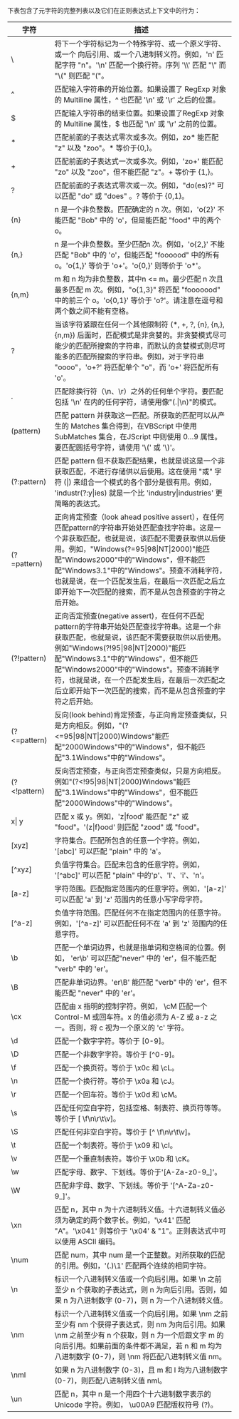 下表包含了元字符的完整列表以及它们在正则表达式上下文中的行为：


| 字符	           | 描述                                                                                                                                                                                                                                               |
|---------------|--------------------------------------------------------------------------------------------------------------------------------------------------------------------------------------------------------------------------------------------------|
| \\            | 将下一个字符标记为一个特殊字符、或一个原义字符、或一个 向后引用、或一个八进制转义符。例如，'n' 匹配字符 "n"。'\n' 匹配一个换行符。序列 '\\\\' 匹配 "\\" 而 "\\(" 则匹配 "("。                                                                                                                                       |
| ^             | 匹配输入字符串的开始位置。如果设置了 RegExp 对象的 Multiline 属性，^ 也匹配 '\n' 或 '\r' 之后的位置。                                                                                                                                                                              |
| $             | 匹配输入字符串的结束位置。如果设置了RegExp 对象的 Multiline 属性，$ 也匹配 '\n' 或 '\r' 之前的位置。                                                                                                                                                                               |
| \*            | 匹配前面的子表达式零次或多次。例如，zo\* 能匹配 "z" 以及 "zoo"。\* 等价于{0,}。                                                                                                                                                                                              |
| +             | 匹配前面的子表达式一次或多次。例如，'zo+' 能匹配 "zo" 以及 "zoo"，但不能匹配 "z"。+ 等价于 {1,}。                                                                                                                                                                                  |
| ?             | 匹配前面的子表达式零次或一次。例如，"do(es)?" 可以匹配 "do" 或 "does" 。? 等价于 {0,1}。                                                                                                                                                                                     |
| {n}           | n 是一个非负整数。匹配确定的 n 次。例如，'o{2}' 不能匹配 "Bob" 中的 'o'，但是能匹配 "food" 中的两个 o。                                                                                                                                                                             |
| {n,}          | n 是一个非负整数。至少匹配n 次。例如，'o{2,}' 不能匹配 "Bob" 中的 'o'，但能匹配 "foooood" 中的所有 o。'o{1,}' 等价于 'o+'。'o{0,}' 则等价于 'o*'。                                                                                                                                         |
| {n,m}         | m 和 n 均为非负整数，其中n \<= m。最少匹配 n 次且最多匹配 m 次。例如，"o{1,3}" 将匹配 "fooooood" 中的前三个 o。'o{0,1}' 等价于 'o?'。请注意在逗号和两个数之间不能有空格。                                                                                                                                 |
| ?             | 当该字符紧跟在任何一个其他限制符 (\*, +, ?, {n}, {n,}, {n,m}) 后面时，匹配模式是非贪婪的。非贪婪模式尽可能少的匹配所搜索的字符串，而默认的贪婪模式则尽可能多的匹配所搜索的字符串。例如，对于字符串 "oooo"，'o+?' 将匹配单个 "o"，而 'o+' 将匹配所有 'o'。                                                                                        |
| .             | 匹配除换行符（\n、\r）之外的任何单个字符。要匹配包括 '\n' 在内的任何字符，请使用像"(.\|\n)"的模式。                                                                                                                                                                                      |
| (pattern)     | 匹配 pattern 并获取这一匹配。所获取的匹配可以从产生的 Matches 集合得到，在VBScript 中使用 SubMatches 集合，在JScript 中则使用 $0…$9 属性。要匹配圆括号字符，请使用 '\\(' 或 '\\)'。                                                                                                                      |
| (?:pattern)   | 匹配 pattern 但不获取匹配结果，也就是说这是一个非获取匹配，不进行存储供以后使用。这在使用 "或" 字符 (\|) 来组合一个模式的各个部分是很有用。例如， 'industr(?:y\|ies) 就是一个比 'industry\|industries' 更简略的表达式。                                                                                                      |
| (?=pattern)   | 正向肯定预查（look ahead positive assert），在任何匹配pattern的字符串开始处匹配查找字符串。这是一个非获取匹配，也就是说，该匹配不需要获取供以后使用。例如，"Windows(?=95\|98\|NT\|2000)"能匹配"Windows2000"中的"Windows"，但不能匹配"Windows3.1"中的"Windows"。预查不消耗字符，也就是说，在一个匹配发生后，在最后一次匹配之后立即开始下一次匹配的搜索，而不是从包含预查的字符之后开始。 |
| (?!pattern)   | 正向否定预查(negative assert)，在任何不匹配pattern的字符串开始处匹配查找字符串。这是一个非获取匹配，也就是说，该匹配不需要获取供以后使用。例如"Windows(?!95\|98\|NT\|2000)"能匹配"Windows3.1"中的"Windows"，但不能匹配"Windows2000"中的"Windows"。预查不消耗字符，也就是说，在一个匹配发生后，在最后一次匹配之后立即开始下一次匹配的搜索，而不是从包含预查的字符之后开始。            |
| (?<=pattern)	 | 反向(look behind)肯定预查，与正向肯定预查类似，只是方向相反。例如，"(?<=95\|98\|NT\|2000)Windows"能匹配"2000Windows"中的"Windows"，但不能匹配"3.1Windows"中的"Windows"。                                                                                                                  |
| (?<!pattern)	 | 反向否定预查，与正向否定预查类似，只是方向相反。例如"(?<!95\|98\|NT\|2000)Windows"能匹配"3.1Windows"中的"Windows"，但不能匹配"2000Windows"中的"Windows"。                                                                                                                                |
| x\| y         | 匹配 x 或 y。例如，'z\|food' 能匹配 "z" 或 "food"。'(z\|f)ood' 则匹配 "zood" 或 "food"。                                                                                                                                                                          |
| \[xyz]        | 字符集合。匹配所包含的任意一个字符。例如， '\[abc]' 可以匹配 "plain" 中的 'a'。                                                                                                                                                                                              |
| \[^xyz]       | 负值字符集合。匹配未包含的任意字符。例如， '\[^abc]' 可以匹配 "plain" 中的'p'、'l'、'i'、'n'。                                                                                                                                                                                  |
| \[a-z]        | 字符范围。匹配指定范围内的任意字符。例如，'\[a-z]' 可以匹配 'a' 到 'z' 范围内的任意小写字母字符。                                                                                                                                                                                       |
| \[^a-z]       | 负值字符范围。匹配任何不在指定范围内的任意字符。例如，'\[^a-z]' 可以匹配任何不在 'a' 到 'z' 范围内的任意字符。                                                                                                                                                                                |
| \b            | 匹配一个单词边界，也就是指单词和空格间的位置。例如， 'er\b' 可以匹配"never" 中的 'er'，但不能匹配 "verb" 中的 'er'。                                                                                                                                                                      |
| \B            | 匹配非单词边界。'er\B' 能匹配 "verb" 中的 'er'，但不能匹配 "never" 中的 'er'。                                                                                                                                                                                         |
| \cx           | 匹配由 x 指明的控制字符。例如， \cM 匹配一个 Control-M 或回车符。x 的值必须为 A-Z 或 a-z 之一。否则，将 c 视为一个原义的 'c' 字符。                                                                                                                                                            |
| \d            | 匹配一个数字字符。等价于 \[0-9]。                                                                                                                                                                                                                             |
| \D            | 匹配一个非数字字符。等价于 \[^0-9]。                                                                                                                                                                                                                           |
| \f            | 匹配一个换页符。等价于 \x0c 和 \cL。                                                                                                                                                                                                                          |
| \n            | 匹配一个换行符。等价于 \x0a 和 \cJ。                                                                                                                                                                                                                          |
| \r            | 匹配一个回车符。等价于 \x0d 和 \cM。                                                                                                                                                                                                                          |
| \s            | 匹配任何空白字符，包括空格、制表符、换页符等等。等价于 \[ \f\n\r\t\v]。                                                                                                                                                                                                      |
| \S            | 匹配任何非空白字符。等价于 \[^ \f\n\r\t\v]。                                                                                                                                                                                                                   |
| \t            | 匹配一个制表符。等价于 \x09 和 \cI。                                                                                                                                                                                                                          |
| \v            | 匹配一个垂直制表符。等价于 \x0b 和 \cK。                                                                                                                                                                                                                        |
| \w            | 匹配字母、数字、下划线。等价于'\[A-Za-z0-9_]'。                                                                                                                                                                                                                  |
| \W            | 匹配非字母、数字、下划线。等价于 '\[^A-Za-z0-9_]'。                                                                                                                                                                                                               |
| \xn           | 匹配 n，其中 n 为十六进制转义值。十六进制转义值必须为确定的两个数字长。例如，'\x41' 匹配 "A"。'\x041' 则等价于 '\x04' & "1"。正则表达式中可以使用 ASCII 编码。                                                                                                                                            |
| \num          | 匹配 num，其中 num 是一个正整数。对所获取的匹配的引用。例如，'(.)\1' 匹配两个连续的相同字符。                                                                                                                                                                                          |
| \n            | 标识一个八进制转义值或一个向后引用。如果 \n 之前至少 n 个获取的子表达式，则 n 为向后引用。否则，如果 n 为八进制数字 (0-7)，则 n 为一个八进制转义值。                                                                                                                                                            |
| \nm           | 标识一个八进制转义值或一个向后引用。如果 \nm 之前至少有 nm 个获得子表达式，则 nm 为向后引用。如果 \nm 之前至少有 n 个获取，则 n 为一个后跟文字 m 的向后引用。如果前面的条件都不满足，若 n 和 m 均为八进制数字 (0-7)，则 \nm 将匹配八进制转义值 nm。                                                                                                |
| \nml          | 如果 n 为八进制数字 (0-3)，且 m 和 l 均为八进制数字 (0-7)，则匹配八进制转义值 nml。                                                                                                                                                                                           |
| \un           | 匹配 n，其中 n 是一个用四个十六进制数字表示的 Unicode 字符。例如， \u00A9 匹配版权符号 (?)。                                                                                                                                                                                      |
